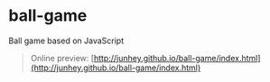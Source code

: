 # ball-game

Ball game based on JavaScript

> Online preview:  [http://junhey.github.io/ball-game/index.html](http://junhey.github.io/ball-game/index.html)


